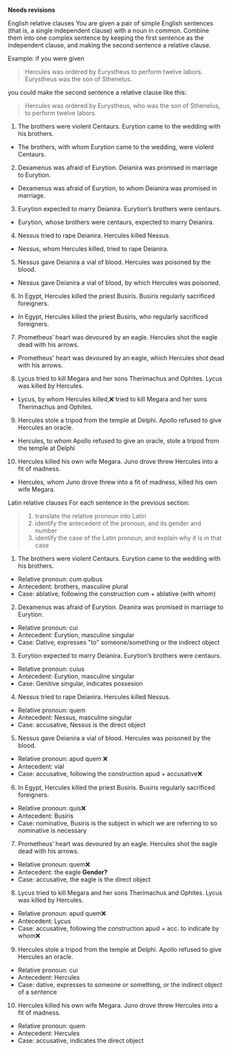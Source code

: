**Needs revisions**

English relative clauses
You are given a pair of simple English sentences (that is, a single independent clause) with a noun in common. Combine them into one complex sentence by keeping the first sentence as the independent clause, and making the second sentence a relative clause.

Example: if you were given

> Hercules was ordered by Eurystheus to perform twelve labors. Eurystheus was the son of Sthenelus.

you could make the second sentence a relative clause like this:

> Hercules was ordered by Eurystheus, who was the son of Sthenelus, to perform twelve labors.

1. The brothers were violent Centaurs. Eurytion came to the wedding with his brothers.
- The brothers, with whom Eurytion came to the wedding, were violent Centaurs.
2. Dexamenus was afraid of Eurytion. Deianira was promised in marriage to Eurytion.
- Dexamenus was afraid of Eurytion, to whom Deianira was promised in marriage. 
3. Eurytion expected to marry Deianira. Eurytion’s brothers were centaurs.
- Eurytion, whose brothers were centaurs, expected to marry Deianira. 
4. Nessus tried to rape Deianira. Hercules killed Nessus.
- Nessus, whom Hercules killed, tried to rape Deianira.  
5. Nessus gave Deianira a vial of blood. Hercules was poisoned by the blood.
- Nessus gave Deianira a vial of blood, by which Hercules was poisoned. 
6. In Egypt, Hercules killed the priest Busiris. Busiris regularly sacrificed foreigners.
- In Egypt, Hercules killed the priest Busiris, who regularly sacrificed foreigners.
7. Prometheus’ heart was devoured by an eagle. Hercules shot the eagle dead with his arrows.
- Prometheus' heart was devoured by an eagle, which Hercules shot dead with his arrows. 
8. Lycus tried to kill Megara and her sons Therimachus and Ophites. Lycus was killed by Hercules.
- Lycus, by whom Hercules killed,❌ tried to kill Megara and her sons Therimachus and Ophites. 
9. Hercules stole a tripod from the temple at Delphi. Apollo refused to give Hercules an oracle.
- Hercules, to whom Apollo refused to give an oracle, stole a tripod from the temple at Delphi
10. Hercules killed his own wife Megara. Juno drove threw Hercules into a fit of madness.
- Hercules, whom Juno drove threw into a fit of madness, killed his own wife Megara.

Latin relative clauses
For each sentence in the previous section:

> 1. translate the relative pronoun into Latin
> 2. identify the antecedent of the pronoun, and its gender and number
> 3. identify the case of the Latin pronoun, and explain why it is in that case


1. The brothers were violent Centaurs. Eurytion came to the wedding with his brothers.
- Relative pronoun: cum quibus 
- Antecedent: brothers, masculine plural
- Case: ablative, following the construction cum + ablative (with whom)
2. Dexamenus was afraid of Eurytion. Deanira was promised in marriage to Eurytion.
- Relative pronoun: cui
- Antecedent: Eurytion, masculine singular
- Case: Dative, expresses "to" someone/something or the indirect object
3. Eurytion expected to marry Deianira. Eurytion’s brothers were centaurs.
- Relative pronoun: cuius
- Antecedent: Eurytion, masculine singular
- Case: Genitive singular, indicates possesion 
4. Nessus tried to rape Deianira. Hercules killed Nessus.
- Relative pronoun: quem 
- Antecedent: Nessus, masculine singular
- Case: accusative, Nessus is the direct object
5. Nessus gave Deianira a vial of blood. Hercules was poisoned by the blood.
- Relative pronoun: apud quem ❌
- Antecedent: vial
- Case: accusative, following the construction apud + accusative❌
6. In Egypt, Hercules killed the priest Busiris. Busiris regularly sacrificed foreigners.
- Relative pronoun: quis❌
- Antecedent: Busiris
- Case: nominative, Busiris is the subject in which we are referring to so nominative is necessary
7. Prometheus’ heart was devoured by an eagle. Hercules shot the eagle dead with his arrows.
- Relative pronoun: quem❌
- Antecedent: the eagle **Gender?**
- Case: accusative, the eagle is the direct object
8. Lycus tried to kill Megara and her sons Therimachus and Ophites. Lycus was killed by Hercules.
- Relative pronoun: apud quem❌
- Antecedent: Lycus 
- Case: accusative, following the construction apud + acc. to indicate by whom❌
9. Hercules stole a tripod from the temple at Delphi. Apollo refused to give Hercules an oracle.
- Relative pronoun: cui
- Antecedent: Hercules 
- Case: dative, expresses to someone or something, or the indirect object of a sentence 
10. Hercules killed his own wife Megara. Juno drove threw Hercules into a fit of madness.
- Relative pronoun: quem
- Antecedent: Hercules
- Case: accusative, indicates the direct object

